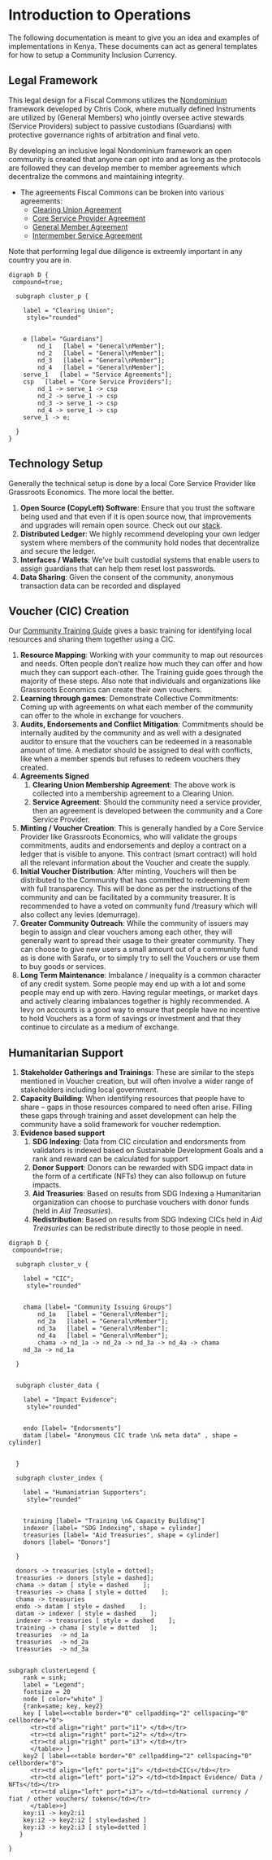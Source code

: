 # Introduction to Operations

The following documentation is meant to give you an idea and examples of implementations in Kenya. These documents can act as general templates for how to setup a Community Inclusion Currency.

## Legal Framework

This legal design for a Fiscal Commons utilizes the [Nondominium](https://wiki.p2pfoundation.net/Nondominium) framework developed by Chris Cook, where mutually defined Instruments are utilized by (General Members) who jointly oversee active stewards (Service Providers) subject to passive custodians (Guardians) with protective governance rights of arbitration and final veto.

By developing an inclusive legal Nondominium framework an open community is created that anyone can opt into and as long as the protocols are followed they can develop member to member agreements which decentralize the commons and maintaining integrity.

- The agreements Fiscal Commons can be broken into various agreements:
    *  [Clearing Union Agreement](/sarafu_clearing_union/)
    *  [Core Service Provider Agreement](/scu_member_csp/)
    *  [General Member Agreement](/scu_member_group/)
    *  [Intermember Service Agreement](/scu_intermember/)

Note that performing legal due diligence is extreemly important in any country you are in. 


```graphviz dot clearing_union2.svg
digraph D {
 compound=true;
 
  subgraph cluster_p {
      
    label = "Clearing Union";
     style="rounded"


	e [label= "Guardians"]
        nd_1   [label = "General\nMember"];
        nd_2   [label = "General\nMember"];
        nd_3   [label = "General\nMember"];
        nd_4   [label = "General\nMember"];
	serve_1   [label = "Service Agreements"];
	csp   [label = "Core Service Providers"];
        nd_1 -> serve_1 -> csp
        nd_2 -> serve_1 -> csp
        nd_3 -> serve_1 -> csp
        nd_4 -> serve_1 -> csp
	serve_1 -> e;

  }
}
```

## Technology Setup

Generally the technical setup is done by a local Core Service Provider like Grassroots Economics. The more local the better.

1. **Open Source (CopyLeft) Software**: Ensure that you trust the software being used and that even if it is open source now, that improvements and upgrades will remain open source. Check out our [stack](/cic_stack/).
1. **Distributed Ledger**: We highly recommend developing your own ledger system where members of the community hold nodes that decentralize and secure the ledger.
1. **Interfaces / Wallets**: We’ve built custodial systems that enable users to assign guardians that can help them reset lost passwords. 
1. **Data Sharing**: Given the consent of the community, anonymous transaction data can be recorded and displayed 


## Voucher (CIC) Creation

Our [Community Training Guide](/training/) gives a basic training for identifying local resources and sharing them together using a CIC. 

1. **Resource Mapping**: Working with your community to map out resources and needs. Often people don’t realize how much they can offer and how much they can support each-other. The Training guide goes through the majority of these steps. Also note that individuals and organizations like Grassroots Economics can create their own vouchers.
1. **Learning through games**: Demonstrate 
Collective Commitments: Coming up with agreements on what each member of the community can offer to the whole in exchange for vouchers. 
1. **Audits, Endorsements and Conflict Mitigation**: Commitments should be internally audited by the community and as well with a designated auditor to ensure that the vouchers can be redeemed in a  reasonable amount of time. A mediator should be assigned to deal with conflicts, like when a member spends but refuses to redeem vouchers they created.
1. **Agreements Signed**
    1. **Clearing Union Membership Agreement**: The above work is collected into a membership agreement to a Clearing Union. 
    1. **Service Agreement**: Should the community need a service provider, then an agreement is developed between the community and a Core Service Provider.
1. **Minting / Voucher Creation**: This is generally handled by a Core Service Provider like Grassroots Economics, who will validate the groups commitments, audits and endorsements and deploy a contract on a ledger that is visible to anyone. This contract (smart contract) will hold all the relevant information about the Voucher and create the supply. 
1. **Initial Voucher Distribution**: After minting, Vouchers will then be distributed to the Community that has committed to redeeming them with full transparency. This will be done as per the instructions of the community and can be facilitated by a community treasurer. It is recommended to have a voted on community fund /treasury which will also collect any levies (demurrage). 
1. **Greater Community Outreach**: While the community of issuers may begin to assign and clear vouchers among each other, they will generally want to spread their usage to their greater community. They can choose to give new users a small amount out of a community fund as is done with Sarafu, or to simply try to sell the Vouchers or use them to buy goods or services.
1. **Long Term Maintenance**: Imbalance / inequality is a common character of any credit system. Some people may end up with a lot and some people may end up with zero. Having regular meetings, or market days and actively clearing imbalances together is highly recommended. A levy on accounts is a good way to ensure that people have no incentive to hold Vouchers as a form of savings or investment and that they continue to circulate as a medium of exchange.


## Humanitarian Support

1. **Stakeholder Gatherings and Trainings**: These are similar to the steps mentioned in Voucher creation, but will often involve a wider range of stakeholders including local government. 
1. **Capacity Building**: When identifying resources that people have to share – gaps in those resources compared to need often arise. Filling these gaps through training and asset development can help the community have a solid framework for voucher redemption.
1. **Evidence based support**
    1. **SDG Indexing**: Data from CIC circulation and endorsments from validators is indexed based on Sustainable Development Goals and a rank and reward can be calculated for support
    1. **Donor Support**: Donors can be rewarded with SDG impact data in the form of a certificate (NFTs) they can also followup on future impacts.
    1. **Aid Treasuries**: Based on results from SDG Indexing a Humanitarian organization can choose to purchase vouchers with donor funds (held in *Aid Treasuries*). 
    1. **Redistribution**: Based on results from SDG Indexing CICs held in *Aid Treasuries* can be redistribute directly to those people in need. 

```graphviz dot hum_dev.svg
digraph D {
 compound=true;

  subgraph cluster_v {
      
    label = "CIC";
     style="rounded"


	chama [label= "Community Issuing Groups"]
        nd_1a   [label = "General\nMember"];
        nd_2a   [label = "General\nMember"];
        nd_3a   [label = "General\nMember"];
        nd_4a   [label = "General\nMember"];
        chama -> nd_1a -> nd_2a -> nd_3a -> nd_4a -> chama
	nd_3a -> nd_1a

  }


  subgraph cluster_data {
      
    label = "Impact Evidence";
     style="rounded"


	endo [label= "Endorsments"]
	datam [label= "Anonymous CIC trade \n& meta data" , shape = cylinder]
	

  }

  subgraph cluster_index {
      
    label = "Humaniatrian Supporters";
     style="rounded"


	training [label= "Training \n& Capacity Building"]
	indexer [label= "SDG Indexing", shape = cylinder]
	treasuries [label= "Aid Treasuries", shape = cylinder]
	donors [label= "Donors"]

  }

  donors -> treasuries [style = dotted];
  treasuries -> donors [style = dashed];
  chama -> datam [ style = dashed    ];
  treasuries -> chama [ style = dotted    ];
  chama -> treasuries
  endo -> datam [ style = dashed    ];
  datam -> indexer [ style = dashed    ];
  indexer -> treasuries [ style = dashed    ];
  training -> chama [ style = dotted   ];
  treasuries  -> nd_1a
  treasuries  -> nd_2a
  treasuries  -> nd_3a
  

subgraph clusterLegend { 
    rank = sink;
    label = "Legend";
    fontsize = 20
    node [ color="white" ]
    {rank=same; key, key2}
    key [ label=<<table border="0" cellpadding="2" cellspacing="0" cellborder="0">
      <tr><td align="right" port="i1"> </td></tr>
      <tr><td align="right" port="i2"> </td></tr>
      <tr><td align="right" port="i3"> </td></tr>
      </table>> ]
    key2 [ label=<<table border="0" cellpadding="2" cellspacing="0" cellborder="0">
      <tr><td align="left" port="i1"> </td><td>CICs</td></tr>
      <tr><td align="left" port="i2"> </td><td>Impact Evidence/ Data / NFTs</td></tr>
      <tr><td align="left" port="i3"> </td><td>National currency / fiat / other vouchers/ tokens</td></tr>
      </table>>]
    key:i1 -> key2:i1 
    key:i2 -> key2:i2 [ style=dashed ]
    key:i3 -> key2:i3 [ style=dotted ]
   }

}
```
